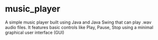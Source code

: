 # music_player
A simple music player built using Java and Java Swing that can play .wav audio files. It features basic controls like Play, Pause, Stop using a minimal graphical user interface (GUI)
